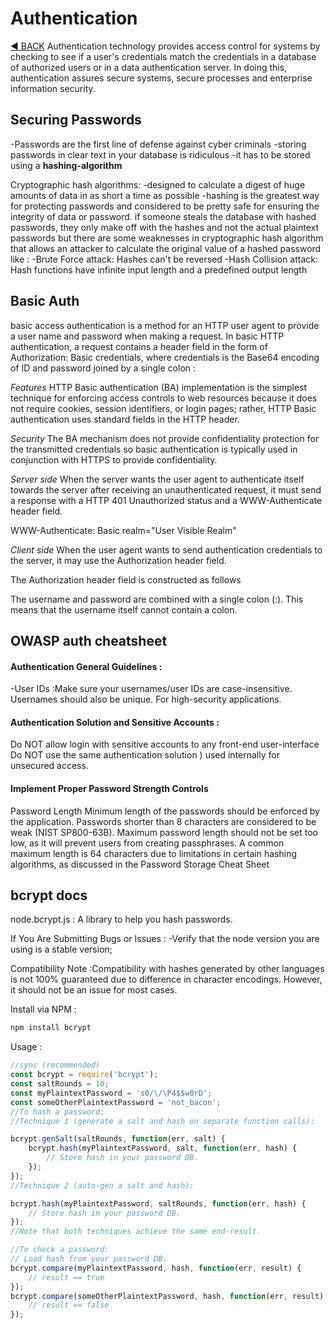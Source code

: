 # Authentication
[:arrow_backward: BACK](README.md)
Authentication technology provides access control for systems by checking to see if a user's credentials match the credentials in a database of authorized users or in a data authentication server. In doing this, authentication assures secure systems, secure processes and enterprise information security.

## Securing Passwords
-Passwords are the first line of defense against cyber criminals
-storing passwords in clear text in your database is ridiculous
-it has to be stored using a **hashing-algorithm**

Cryptographic hash algorithms:
-designed to calculate a digest of huge amounts of data in as short a time as possible
-hashing is the greatest way for protecting passwords and considered to be pretty safe for ensuring the integrity of data or password.
 if someone steals the database with hashed passwords, they only make off with the hashes and not the actual plaintext passwords but there are some weaknesses in cryptographic hash algorithm that allows an attacker to calculate the original value of a hashed password like : 
 -Brute Force attack: Hashes can't be reversed
 -Hash Collision attack: Hash functions have infinite input length and a predefined output length


## Basic Auth
 basic access authentication is a method for an HTTP user agent  to provide a user name and password when making a request.
  In basic HTTP authentication, a request contains a header field in the form of Authorization: Basic credentials, where credentials is the Base64 encoding of ID and password joined by a single colon :

*Features*
HTTP Basic authentication (BA) implementation is the simplest technique for enforcing access controls to web resources because it does not require cookies, session identifiers, or login pages; rather, HTTP Basic authentication uses standard fields in the HTTP header.

*Security* 
The BA mechanism does not provide confidentiality protection for the transmitted credentials
so basic authentication is typically used in conjunction with HTTPS to provide confidentiality.

*Server side*
When the server wants the user agent to authenticate itself towards the server after receiving an unauthenticated request, it must send a response with a HTTP 401 Unauthorized status and a WWW-Authenticate header field.

WWW-Authenticate: Basic realm="User Visible Realm"

*Client side*
When the user agent wants to send authentication credentials to the server, it may use the Authorization header field.

The Authorization header field is constructed as follows

The username and password are combined with a single colon (:). This means that the username itself cannot contain a colon.


## OWASP auth cheatsheet

#### Authentication General Guidelines :
-User IDs :Make sure your usernames/user IDs are case-insensitive. Usernames should also be unique. For high-security applications.

#### Authentication Solution and Sensitive Accounts :
Do NOT allow login with sensitive accounts to any front-end user-interface
Do NOT use the same authentication solution ) used internally for unsecured access.

#### Implement Proper Password Strength Controls
Password Length
Minimum length of the passwords should be enforced by the application. Passwords shorter than 8 characters are considered to be weak (NIST SP800-63B).
Maximum password length should not be set too low, as it will prevent users from creating passphrases. A common maximum length is 64 characters due to limitations in certain hashing algorithms, as discussed in the Password Storage Cheat Sheet


## bcrypt docs
node.bcrypt.js : A library to help you hash passwords.

If You Are Submitting Bugs or Issues :
-Verify that the node version you are using is a stable version; 

Compatibility Note :Compatibility with hashes generated by other languages is not 100% guaranteed due to difference in character encodings. However, it should not be an issue for most cases.

Install via NPM :
```js
npm install bcrypt

```
Usage :

```js
//sync (recommended)
const bcrypt = require('bcrypt');
const saltRounds = 10;
const myPlaintextPassword = 's0/\/\P4$$w0rD';
const someOtherPlaintextPassword = 'not_bacon';
//To hash a password:
//Technique 1 (generate a salt and hash on separate function calls):

bcrypt.genSalt(saltRounds, function(err, salt) {
    bcrypt.hash(myPlaintextPassword, salt, function(err, hash) {
        // Store hash in your password DB.
    });
});
//Technique 2 (auto-gen a salt and hash):

bcrypt.hash(myPlaintextPassword, saltRounds, function(err, hash) {
    // Store hash in your password DB.
});
//Note that both techniques achieve the same end-result.

//To check a password:
// Load hash from your password DB.
bcrypt.compare(myPlaintextPassword, hash, function(err, result) {
    // result == true
});
bcrypt.compare(someOtherPlaintextPassword, hash, function(err, result) {
    // result == false
});


```
